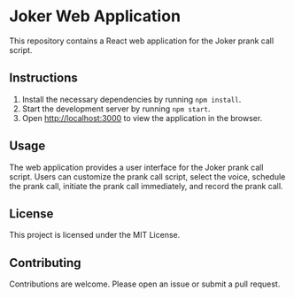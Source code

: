 # Joker Web Application

This repository contains a React web application for the Joker prank call script.

## Instructions

1. Install the necessary dependencies by running `npm install`.
2. Start the development server by running `npm start`.
3. Open [http://localhost:3000](http://localhost:3000) to view the application in the browser.

## Usage

The web application provides a user interface for the Joker prank call script. Users can customize the prank call script, select the voice, schedule the prank call, initiate the prank call immediately, and record the prank call.

## License

This project is licensed under the MIT License.

## Contributing

Contributions are welcome. Please open an issue or submit a pull request.